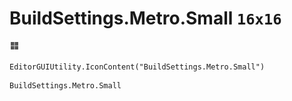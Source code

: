 # BuildSettings.Metro.Small `16x16`
<img src="/img/BuildSettings.Metro.Small.png" width=16 height=16>

``` CSharp
EditorGUIUtility.IconContent("BuildSettings.Metro.Small")
```
```
BuildSettings.Metro.Small
```
